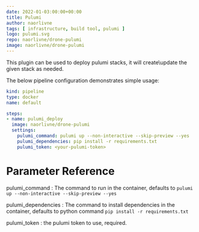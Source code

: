 ```yaml
---
date: 2022-01-03:00:00+00:00
title: Pulumi
author: naorlivne
tags: [ infrastructure, build tool, pulumi ]
logo: pulumi.svg
repo: naorlivne/drone-pulumi
image: naorlivne/drone-pulumi
---
```

This plugin can be used to deploy pulumi stacks, it will create\update the given stack as needed.

The below pipeline configuration demonstrates simple usage:

```yaml
kind: pipeline
type: docker
name: default

steps:
- name: pulumi_deploy
  image: naorlivne/drone-pulumi
  settings:
    pulumi_command: pulumi up --non-interactive --skip-preview --yes
    pulumi_dependencies: pip install -r requirements.txt
    pulumi_token: <your-pulumi-token>
```

# Parameter Reference

pulumi_command
: The command to run in the container, defaults to `pulumi up --non-interactive --skip-preview --yes`

pulumi_dependencies
: The command to install dependencies in the container, defaults to python command `pip install -r requirements.txt`

pulumi_token
: the pulumi token to use, required.
